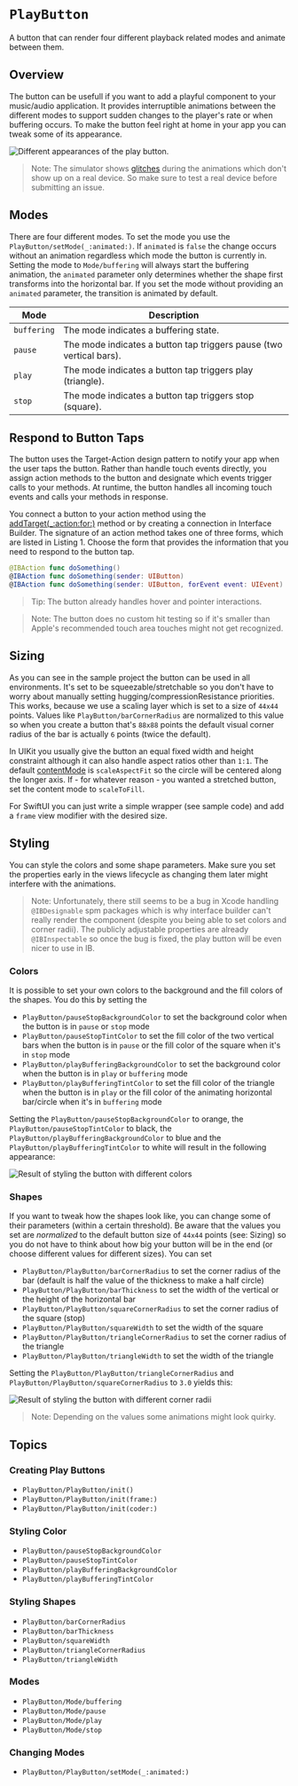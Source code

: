 # ``PlayButton``

A button that can render four different playback related modes and animate between them.

## Overview

The button can be usefull if you want to add a playful component to your music/audio application. It provides interruptible animations between the different modes to support sudden changes to the player's rate or when buffering occurs. To make the button feel right at home in your app you can tweak some of its appearance. 

![Different appearances of the play button.](play-button-overview.png)

> Note: The simulator shows [glitches](https://stackoverflow.com/questions/65472584/calayer-path-animation-flickers-when-stopping-and-starting-again) during the animations which don't show up on a real device. So make sure to test a real device before submitting an issue. 

## Modes

There are four different modes. To set the mode you use the ``PlayButton/setMode(_:animated:)``. If `animated` is `false` the change occurs without an animation regardless which mode the button is currently in. Setting the mode to ``Mode/buffering`` will always start the buffering animation, the `animated` parameter only determines whether the shape first transforms into the horizontal bar. If you set the mode without providing an `animated` parameter, the transition is animated by default.  

| Mode         | Description                                                         |
| ------------ | ------------------------------------------------------------------- | 
| `buffering`  | The mode indicates a buffering state.                               |
| `pause`      | The mode indicates a button tap triggers pause (two vertical bars). |
| `play`       | The mode indicates a button tap triggers play (triangle).           |
| `stop`       | The mode indicates a button tap triggers stop (square).             |

## Respond to Button Taps

The button uses the Target-Action design pattern to notify your app when the user taps the button. Rather than handle touch events directly, you assign action methods to the button and designate which events trigger calls to your methods. At runtime, the button handles all incoming touch events and calls your methods in response.

You connect a button to your action method using the [addTarget(_:action:for:)](https://developer.apple.com/documentation/uikit/uicontrol/1618259-addtarget) method or by creating a connection in Interface Builder. The signature of an action method takes one of three forms, which are listed in Listing 1. Choose the form that provides the information that you need to respond to the button tap.

```swift
@IBAction func doSomething()
@IBAction func doSomething(sender: UIButton)
@IBAction func doSomething(sender: UIButton, forEvent event: UIEvent)
```

> Tip: The button already handles hover and pointer interactions.

> Note: The button does no custom hit testing so if it's smaller than Apple's recommended touch area touches might not get recognized.

## Sizing

As you can see in the sample project the button can be used in all environments. It's set to be squeezable/stretchable so you don't have to worry about manually setting hugging/compressionResistance priorities. This works, because we use a scaling layer which is set to a size of `44x44` points. Values like ``PlayButton/barCornerRadius`` are normalized to this value so when you create a button that's `88x88` points the default visual corner radius of the bar is actually `6` points (twice the default). 

In UIKit you usually give the button an equal fixed width and height constraint although it can also handle aspect ratios other than `1:1`. The default [contentMode](https://developer.apple.com/documentation/uikit/uiview/1622619-contentmode) is `scaleAspectFit` so the circle will be centered along the longer axis. If - for whatever reason - you wanted a stretched button, set the content mode to `scaleToFill`.

For SwiftUI you can just write a simple wrapper (see sample code) and add a `frame` view modifier with the desired size.

## Styling

You can style the colors and some shape parameters. Make sure you set the properties early in the views lifecycle as changing them later might interfere with the animations.

> Note: Unfortunately, there still seems to be a bug in Xcode handling `@IBDesignable` spm packages which is why interface builder can't really render the component (despite you being able to set colors and corner radii). The publicly adjustable properties are already `@IBInspectable` so once the bug is fixed, the play button will be even nicer to use in IB. 

### Colors

It is possible to set your own colors to the background and the fill colors of the shapes. You do this by setting the
- ``PlayButton/pauseStopBackgroundColor`` to set the background color when the button is in `pause` or `stop` mode
- ``PlayButton/pauseStopTintColor`` to set the fill color of the two vertical bars when the button is in `pause` or the fill color of the square when it's in `stop` mode
- ``PlayButton/playBufferingBackgroundColor`` to set the background color when the button is in `play` or `buffering` mode
- ``PlayButton/playBufferingTintColor`` to set the fill color of the triangle when the button is in `play` or the fill color of the animating horizontal bar/circle when it's in `buffering` mode

Setting the ``PlayButton/pauseStopBackgroundColor`` to orange, the ``PlayButton/pauseStopTintColor`` to black, the ``PlayButton/playBufferingBackgroundColor`` to blue and the ``PlayButton/playBufferingTintColor`` to white will result in the following appearance:

![Result of styling the button with different colors](color-styling.png)

### Shapes

If you want to tweak how the shapes look like, you can change some of their parameters (within a certain threshold). Be aware that the values you set are *normalized* to the default button size of `44x44` points (see: Sizing) so you do not have to think about how big your button will be in the end (or choose different values for different sizes). You can set
- ``PlayButton/PlayButton/barCornerRadius`` to set the corner radius of the bar (default is half the value of the thickness to make a half circle) 
- ``PlayButton/PlayButton/barThickness`` to set the width of the vertical or the height of the horizontal bar
- ``PlayButton/PlayButton/squareCornerRadius`` to set the corner radius of the square (stop)
- ``PlayButton/PlayButton/squareWidth`` to set the width of the square
- ``PlayButton/PlayButton/triangleCornerRadius`` to set the corner radius of the triangle
- ``PlayButton/PlayButton/triangleWidth`` to set the width of the triangle

Setting the ``PlayButton/PlayButton/triangleCornerRadius`` and ``PlayButton/PlayButton/squareCornerRadius`` to `3.0` yields this:

![Result of styling the button with different corner radii](shape-styling.png)

> Note: Depending on the values some animations might look quirky.

## Topics

### Creating Play Buttons
- ``PlayButton/PlayButton/init()``
- ``PlayButton/PlayButton/init(frame:)``
- ``PlayButton/PlayButton/init(coder:)``

### Styling Color

- ``PlayButton/pauseStopBackgroundColor`` 
- ``PlayButton/pauseStopTintColor`` 
- ``PlayButton/playBufferingBackgroundColor`` 
- ``PlayButton/playBufferingTintColor`` 

### Styling Shapes

- ``PlayButton/barCornerRadius`` 
- ``PlayButton/barThickness`` 
- ``PlayButton/squareWidth`` 
- ``PlayButton/triangleCornerRadius`` 
- ``PlayButton/triangleWidth`` 

### Modes
- ``PlayButton/Mode/buffering``
- ``PlayButton/Mode/pause``
- ``PlayButton/Mode/play``
- ``PlayButton/Mode/stop``

### Changing Modes

- ``PlayButton/PlayButton/setMode(_:animated:)``
